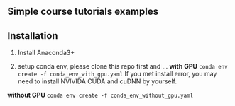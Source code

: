 ## Simple course tutorials examples

## Installation
1. Install Anaconda3+

2. setup conda env, please clone this repo first and ...
**with GPU**
`conda env create -f conda_env_with_gpu.yaml`
If you met install error, you may need to install NVIVIDA CUDA and cuDNN by yourself.

**without GPU**
`conda env create -f conda_env_without_gpu.yaml`
